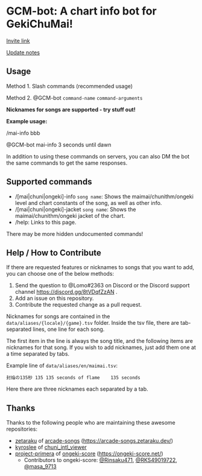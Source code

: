 # GCM-bot: A chart info bot for GekiChuMai!

[Invite link](https://discord.com/api/oauth2/authorize?client_id=986651489529397279&permissions=2147502080&scope=applications.commands%20bot)

[Update notes](https://twitter.com/GCM_bot)

## Usage

Method 1. Slash commands (recommended usage)

Method 2. @GCM-bot `command-name` `command-arguments`

**Nicknames for songs are supported - try stuff out!**

**Example usage:**

/mai-info bbb

@GCM-bot mai-info 3 seconds until dawn

In addition to using these commands on servers, you can also DM the bot the same commands to get the same responses.

## Supported commands

- /\[mai|chuni|ongeki\]-info `song name`: Shows the maimai/chunithm/ongeki level and chart constants of the song, as well as other info.
- /\[mai|chuni|ongeki\]-jacket `song name`: Shows the maimai/chunithm/ongeki jacket of the chart.
- /help: Links to this page.

There may be more hidden undocumented commands!

## Help / How to Contribute

If there are requested features or nicknames to songs that you want to add, you can choose one of the below methods:

1. Send the question to @Lomo#2363 on Discord or the Discord support channel https://discord.gg/8tVDqfZzAN .
2. Add an issue on this repository.
3. Contribute the requested change as a pull request.

Nicknames for songs are contained in the `data/aliases/{locale}/{game}.tsv` folder. Inside the tsv file, there are tab-separated lines, one line for each song.

The first item in the line is always the song title, and the following items are nicknames for that song. If you wish to add nicknames, just add them one at a time separated by tabs.

Example line of `data/aliases/en/maimai.tsv`:
```
封焔の135秒	135	135 seconds of flame	135 seconds
```
Here there are three nicknames each separated by a tab.

## Thanks

Thanks to the following people who are maintaining these awesome repositories:

- [zetaraku](https://github.com/zetaraku) of [arcade-songs](https://github.com/zetaraku/arcade-songs) (https://arcade-songs.zetaraku.dev/)
- [kyroslee](https://github.com/kyroslee) of [chuni_intl_viewer](https://github.com/kyroslee/chuni_intl_viewer)
- [project-primera](https://github.com/project-primera) of [ongeki-score](https://github.com/project-primera/ongeki-score) (https://ongeki-score.net/)
  - Contributors to ongeki-score: [@Rinsaku471](https://twitter.com/Rinsaku471), [@RKS49019722](https://twitter.com/RKS49019722), [@masa_9713](https://twitter.com/masa_9713)
